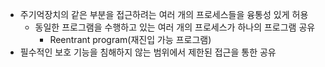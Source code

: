 - 주기억장치의 같은 부분을 접근하려는 여러 개의 프로세스들을 융통성 있게 허용
	- 동일한 프로그램을 수행하고 있는 여러 개의 프로세스가 하나의 프로그램 공유
		- Reentrant program(재진입 가능 프로그램)
- 필수적인 보호 기능을 침해하지 않는 범위에서 제한된 접근을 통한 공유
